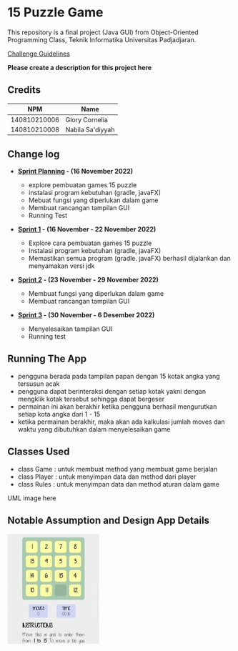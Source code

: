 # 15 Puzzle Game

This repository is a final project (Java GUI) from Object-Oriented Programming Class, Teknik Informatika Universitas Padjadjaran. 

[Challenge Guidelines](challenge-guideline.md)

**Please create a description for this project here**

## Credits
| NPM           | Name             |
| ------------- |------------------|
| 140810210006  | Glory Cornelia   |
| 140810210008  | Nabila Sa'diyyah |

## Change log
- **[Sprint Planning](changelog/sprint-planning.md) - (16 November 2022)** 
   - explore pembuatan games 15 puzzle
   - instalasi program kebutuhan (gradle, javaFX)
   - Mebuat fungsi yang diperlukan dalam game
   - Membuat rancangan tampilan GUI
   - Running Test

- **[Sprint 1](changelog/sprint-1.md) - (16 November - 22 November 2022)** 
   - Explore cara pembuatan games 15 puzzle
   - Instalasi program kebutuhan (gradle, javaFX)
   - Memastikan semua program (gradle. javaFX) berhasil dijalankan dan menyamakan versi jdk

- **[Sprint 2](changelog/sprint-2.md) - (23 November - 29 November 2022)** 
   - Membuat fungsi yang diperlukan dalam game
   - Membuat rancangan tampilan GUI 
   
- **[Sprint 3](changelog/sprint-3.md) - (30 November - 6 Desember 2022)** 
   - Menyelesaikan tampilan GUI
   - Running test

## Running The App

- pengguna berada pada tampilan papan dengan 15 kotak angka yang tersusun acak
- pengguna dapat berinteraksi dengan setiap kotak yakni dengan mengklik kotak tersebut sehingga dapat bergeser
- permainan ini akan berakhir ketika pengguna berhasil mengurutkan setiap kota angka dari 1 - 15
- ketika permainan berakhir, maka akan ada kalkulasi jumlah moves dan waktu yang dibutuhkan dalam menyelesaikan game

## Classes Used

- class Game : untuk membuat method yang membuat game berjalan
- class Player : untuk menyimpan data dan method dari player
- class Rules : untuk menyimpan data dan method aturan dalam game

UML image here

## Notable Assumption and Design App Details

![alt text](https://github.com/praktikum-tiunpad-2022/project-akhir-uas-pbo-2022-kelompok-b-11/blob/76c2749da61ff992efe5c51577322e1c7c0d62a1/15%20puzzle%20game%202.jpg)
